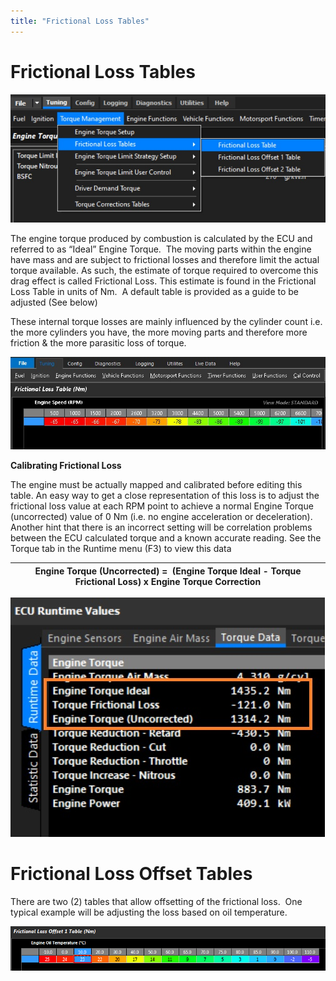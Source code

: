 ```yaml
---
title: "Frictional Loss Tables"
---
```


# Frictional Loss Tables



![Image](</img/Untitled279.jpg>)


The engine torque produced by combustion is calculated by the ECU and referred to as “Ideal” Engine Torque.  The moving parts within the engine have mass and are subject to frictional losses and therefore limit the actual torque available. As such, the estimate of torque required to overcome this drag effect is called Frictional Loss. This estimate is found in the Frictional Loss Table in units of Nm.  A default table is provided as a guide to be adjusted (See below)

These internal torque losses are mainly influenced by the cylinder count i.e. the more cylinders you have, the more moving parts and therefore more friction \& the more parasitic loss of torque.&nbsp;


![Image](</img/Torque man 10.jpg>)


**Calibrating Frictional Loss**&nbsp;


The engine must be actually mapped and calibrated before editing this table. An easy way to get a close representation of this loss is to adjust the frictional loss value at each RPM point to achieve a normal Engine Torque (uncorrected) value of 0 Nm (i.e. no engine acceleration or deceleration).&nbsp; Another hint that there is an incorrect setting will be correlation problems between the ECU calculated torque and a known accurate reading. See the Torque tab in the Runtime menu (F3) to view this data&nbsp; &nbsp; &nbsp;



| **Engine Torque (Uncorrected) =&nbsp; (Engine Torque Ideal - Torque Frictional Loss) x Engine Torque Correction** |
| ----------------------------------------------------------------------------------------------------------------- |




![Image](</img/Untitled280.jpg>)


# Frictional Loss Offset Tables


There are two (2) tables that allow offsetting of the frictional loss.&nbsp; One typical example will be adjusting the loss based on oil temperature.&nbsp;


![Image](</img/Untitled178.png>)


